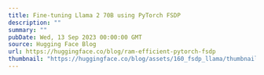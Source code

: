 ```yaml
---
title: Fine-tuning Llama 2 70B using PyTorch FSDP
description: ""
summary: ""
pubDate: Wed, 13 Sep 2023 00:00:00 GMT
source: Hugging Face Blog
url: https://huggingface.co/blog/ram-efficient-pytorch-fsdp
thumbnail: "https://huggingface.co/blog/assets/160_fsdp_llama/thumbnail.jpg"
---
```


